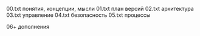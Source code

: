 00.txt понятия, концепции, мысли
01.txt план версий
02.txt архитектура
03.txt управление
04.txt безопасность
05.txt процессы

06+ дополнения
